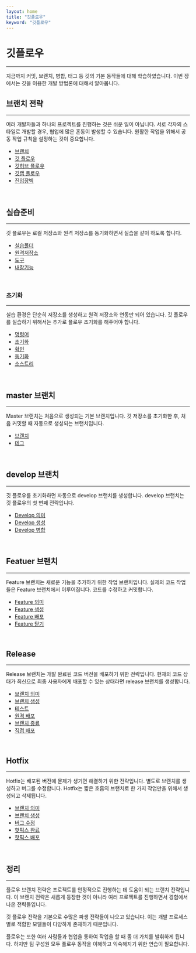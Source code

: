 ```yaml
---
layout: home
title: "깃플로우"
keyword: "깃플로우"
---
```


# 깃플로우
<hr>
지금까지 커밋, 브랜치, 병합, 태그 등 깃의 기본 동작들에 대해 학습하였습니다. 이번 장에서는 깃을 이용한 개발 방법론에 대해서 알아봅니다.

<br>

## 브랜치 전략
<hr>
여러 개발자들과 하나의 프로젝트를 진행하는 것은 쉬운 일이 아닙니다. 서로 각자의 스타일로 개발할 경우, 협업에 많은 혼동이 발생할 수 있습니다. 원활한 작업을 위해서 공동 작업 규칙을 설정하는 것이 중요합니다.

* [브랜치](gitflow)
* [깃 플로우](gitflow)
* [깃허브 플로우](gitflow)
* [깃랩 플로우](gitflow)
* [진입장벽](gitflow)

<br>

## 실습준비
<hr>
깃 플로우는 로컬 저장소와 원격 저장소를 동기화하면서 실습을 같이 하도록 합니다. 

* [실습폴더](practice)
* [원격저장소](practice)
* [도구](practice)
* [내장기능](practice)

<br>

### 초기화
<hr>
실습 환경은 단순히 저장소를 생성하고 원격 저장소와 연동만 되어 있습니다. 깃 플로우를 실습하기 위해서는 추가로 플로우 초기화를 해주어야 합니다.

* [명령어](init)
* [초기화](init)
* [확인](init)
* [동기화](init)
* [소스트리](init)

<br>

## master 브랜치
<hr>
Master 브랜치는 처음으로 생성되는 기본 브랜치입니다. 깃 저장소를 초기화한 후, 처음 커밋할 때 자동으로 생성되는 브랜치입니다. 

* [브랜치](master)
* [테그](master)

<br>

## develop 브랜치
<hr>
깃 플로우를 초기화하면 자동으로 develop 브랜치를 생성합니다. develop 브랜치는 깃 플로우의 첫 번째 전략입니다. 

* [Develop 의미](develop)
* [Develop 생성](develop)
* [Develop 병합](develop)

<br>

## Featuer 브랜치
<hr>

Feature 브랜치는 새로운 기능을 추가하기 위한 작업 브랜치입니다. 실제의 코드 작업들은 Feature 브랜치에서 이루어집니다. 코드를 수정하고 커밋합니다.
* [Feature 의미](feature)
* [Feature 생성](feature)
* [Feature 배포](feature)
* [Feature 닫기](feature)

<br>

## Release
<hr>
Release 브랜치는 개발 완료된 코드 버전을 배포하기 위한 전략입니다. 현재의 코드 상태가 최신으로 최종 사용자에게 배포할 수 있는 상태라면 release 브랜치를 생성합니다.

* [브랜치 의미](release)
* [브랜치 생성](release)
* [테스트](release)
* [원격 배포](release)
* [브랜치 종료](release)
* [직접 배포](release)

<br>

## Hotfix
<hr>
Hotfix는 배포된 버전에 문제가 생기면 해결하기 위한 전략입니다. 별도로 브랜치를 생성하고 버그를 수정합니다. Hotfix는 짧은 호흡의 브랜치로 한 가지 작업만을 위해서 생성되고 삭제됩니다.

* [브랜치 의미](hotfix)
* [브랜치 생성](hotfix)
* [버그 수정](hotfix)
* [핫픽스 완료](hotfix)
* [핫픽스 배포](hotfix)

<br>

## 정리
<hr>
플로우 브랜치 전략은 프로젝트를 안정적으로 진행하는 데 도움이 되는 브랜치 전략입니다. 이 브랜치 전략은 새롭게 등장한 것이 아니라 여러 프로젝트를 진행하면서 경험에서 나온 전략들입니다.  

깃 플로우 전략을 기본으로 수많은 파생 전략들이 나오고 있습니다. 이는 개발 프로세스별로 적합한 모델들이 다양하게 존재하기 때문입니다.  

플로우는 또한 여러 사람들과 협업을 통하여 작업을 할 때 좀 더 가치를 발휘하게 됩니다. 하지만 팀 구성원 모두 플로우 동작을 이해하고 익숙해지기 위한 연습이 필요합니다.  

<br><br>
